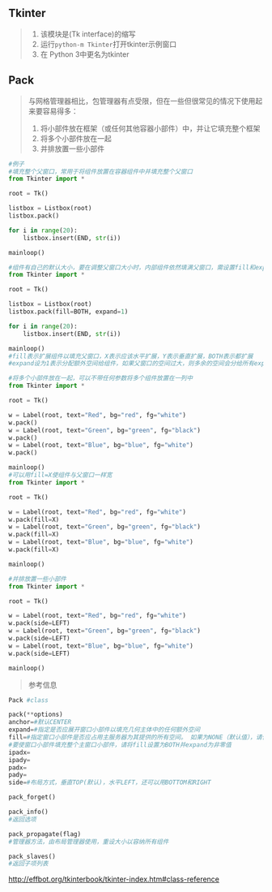 Tkinter
---
>1. 该模块是(Tk interface)的缩写
>1. 运行`python-m Tkinter`打开tkinter示例窗口
>1. 在 Python 3中更名为tkinter


## Pack 
>与网格管理器相比，包管理器有点受限，但在一些但很常见的情况下使用起来要容易得多：
>1. 将小部件放在框架（或任何其他容器小部件）中，并让它填充整个框架
>1. 将多个小部件放在一起
>1. 并排放置一些小部件

```python
#例子
#填充整个父窗口，常用于将组件放置在容器组件中并填充整个父窗口
from Tkinter import *

root = Tk()

listbox = Listbox(root)
listbox.pack()

for i in range(20):
    listbox.insert(END, str(i))

mainloop()

#组件有自己的默认大小，要在调整父窗口大小时，内部组件依然填满父窗口，需设置fill和expand
from Tkinter import *

root = Tk()

listbox = Listbox(root)
listbox.pack(fill=BOTH, expand=1)

for i in range(20):
    listbox.insert(END, str(i))

mainloop()
#fill表示扩展组件以填充父窗口，X表示应该水平扩展，Y表示垂直扩展，BOTH表示都扩展
#expand设为1表示分配额外空间给组件，如果父窗口的空间过大，则多余的空间会分给所有expand为1的组件

#将多个小部件放在一起，可以不带任何参数将多个组件放置在一列中
from Tkinter import *

root = Tk()

w = Label(root, text="Red", bg="red", fg="white")
w.pack()
w = Label(root, text="Green", bg="green", fg="black")
w.pack()
w = Label(root, text="Blue", bg="blue", fg="white")
w.pack()

mainloop()
#可以用fill=X使组件与父窗口一样宽
from Tkinter import *

root = Tk()

w = Label(root, text="Red", bg="red", fg="white")
w.pack(fill=X)
w = Label(root, text="Green", bg="green", fg="black")
w.pack(fill=X)
w = Label(root, text="Blue", bg="blue", fg="white")
w.pack(fill=X)

mainloop()

#并排放置一些小部件
from Tkinter import *

root = Tk()

w = Label(root, text="Red", bg="red", fg="white")
w.pack(side=LEFT)
w = Label(root, text="Green", bg="green", fg="black")
w.pack(side=LEFT)
w = Label(root, text="Blue", bg="blue", fg="white")
w.pack(side=LEFT)

mainloop()


```
>参考信息
```python
Pack #class

pack(**options)
anchor=#默认CENTER
expand=#指定是否应展开窗口小部件以填充几何主体中的任何额外空间
fill=#指定窗口小部件是否应占用主服务器为其提供的所有空间。 如果为NONE（默认值），请保持小部件的原始大小。 如果X（水平填充），Y（垂直填充）或BOTH，沿该方向填充给定空间
#要使窗口小部件填充整个主窗口小部件，请将fill设置为BOTH并expand为非零值
ipadx=
ipady=
padx=
pady=
side=#布局方式，垂直TOP(默认)，水平LEFT，还可以用BOTTOM和RIGHT

pack_forget() 

pack_info() 
#返回选项

pack_propagate(flag)
#管理器方法，由布局管理器使用，重设大小以容纳所有组件

pack_slaves()
#返回子项列表
```




http://effbot.org/tkinterbook/tkinter-index.htm#class-reference

